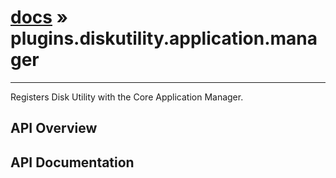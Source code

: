 # [docs](index.md) » plugins.diskutility.application.manager
---

Registers Disk Utility with the Core Application Manager.

## API Overview

## API Documentation

